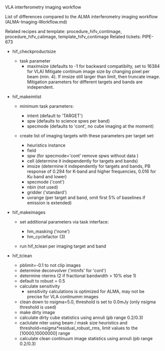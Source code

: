 VLA interferometry imaging workflow

List of differences compared to the ALMA interferometry imaging workflow (ALMA-Imaging-Workflow.md)

Related recipes and template: procedure_hifv_contimage, procedure_hifv_calimage, template_hifv_contimage
Related tickets: PIPE-673

- hif_checkproductsize

  - task parameter
    - maximsize (defaults to -1 for backward compatibilty, set to 16384 for VLA) 
      Mitigate continum image size by changing pixel per beam (min. 4). If imsize still larger than limit, 
      then truncate image. Mitigation parameters for different targets and bands are independent.

- hif_makeimlist

  - minimum task parameters:
    - intent (default to 'TARGET')
    - spw (defaults to science spws per band)
    - specmode (defaults to 'cont', no cube imaging at the moment)

  - create list of imaging targets with these parameters per target set:
    - heuristics instance
    - field
    - spw (for specmode='cont' remove spws without data )
    - cell (determine it independently for targets and bands)
    - imsize (determine it independently for targets and bands, PB response of 0.294 for K-band and higher frequencies, 0.016 for Ku band and  lower)
    - specmode ('cont')
    - nbin (not used)
    - gridder ('standard')
    - uvrange (per target and band, omit first 5% of baselines if emission is extended)


- hif_makeimages

  - set additional parameters via task interface:
    - hm_masking ('none')
    - hm_cyclefactor (3)

  - run hif_tclean per imaging target and band

- hif_tclean

  - pblimit=-0.1 to not clip images
  - determine deconvolver ('mtmfs' for 'cont')
  - determine nterms (2 if fractional bandwidth > 10% else 1)
  - default to robust = 0.5
  - calculate sensitivity
    - sensitivity calculations is optimized for ALMA, may not be precise for VLA continumm images
  - clean down to nsigma=5.0, threshold is set to 0.0mJy (only nsigma threshold is used)
  - make dirty image
  - calculate dirty cube statistics using annuli (pb range 0.2/0.3)
  - caclulate niter using beam / mask size heuristics and threshold=nsigma*residual_robust_rms, limit values to the [10000,10000000] range
  - calculate clean continuum image statistics using annuli (pb range 0.2/0.3)
